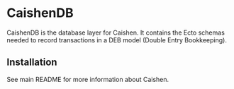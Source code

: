 # CaishenDB

CaishenDB is the database layer for Caishen. It contains the Ecto schemas needed to record transactions in a DEB model (Double Entry Bookkeeping).

## Installation

See main README for more information about Caishen.
